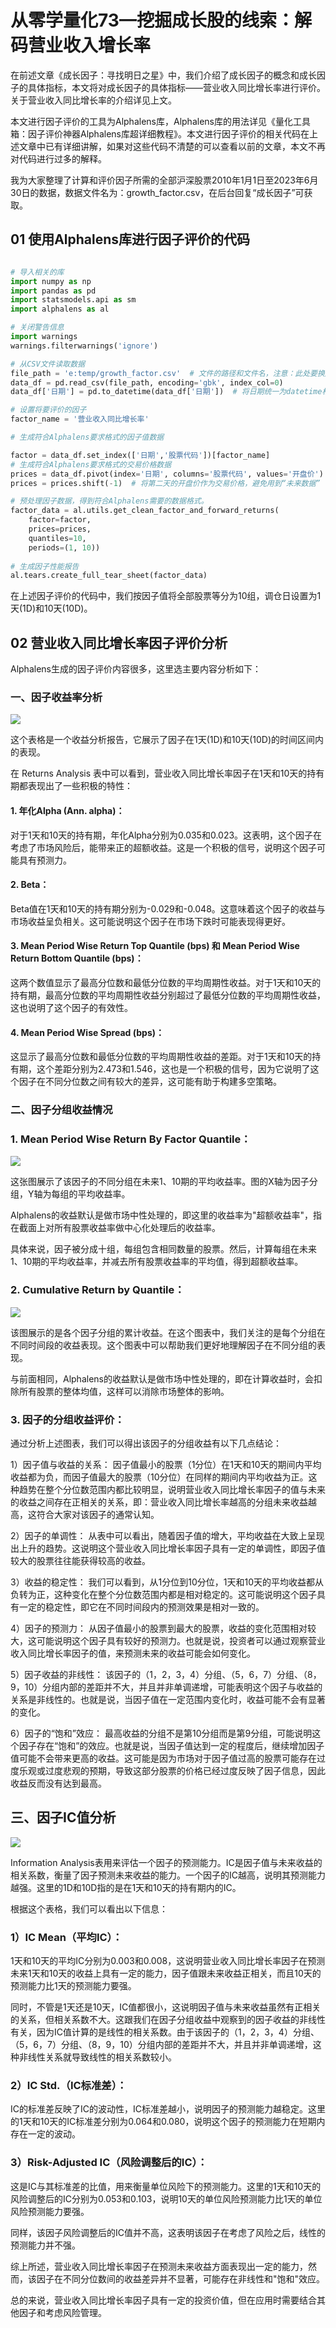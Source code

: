 # 从零学量化73—挖掘成长股的线索：解码营业收入增长率

在前述文章《成长因子：寻找明日之星》中，我们介绍了成长因子的概念和成长因子的具体指标，本文将对成长因子的具体指标——营业收入同比增长率进行评价。关于营业收入同比增长率的介绍详见上文。

本文进行因子评价的工具为Alphalens库，Alphalens库的用法详见《量化工具箱：因子评价神器Alphalens库超详细教程》。本文进行因子评价的相关代码在上述文章中已有详细讲解，如果对这些代码不清楚的可以查看以前的文章，本文不再对代码进行过多的解释。

我为大家整理了计算和评价因子所需的全部沪深股票2010年1月1日至2023年6月30日的数据，数据文件名为：growth_factor.csv，在后台回复“成长因子”可获取。

## 01 使用Alphalens库进行因子评价的代码

```python 

# 导入相关的库
import numpy as np
import pandas as pd
import statsmodels.api as sm
import alphalens as al

# 关闭警告信息
import warnings
warnings.filterwarnings('ignore')

# 从CSV文件读取数据
file_path = 'e:temp/growth_factor.csv'  # 文件的路径和文件名，注意：此处要换成你的文件地址
data_df = pd.read_csv(file_path, encoding='gbk', index_col=0) 
data_df['日期'] = pd.to_datetime(data_df['日期'])  # 将日期统一为datetime格式

# 设置将要评价的因子
factor_name = '营业收入同比增长率'

# 生成符合Alphalens要求格式的因子值数据

factor = data_df.set_index(['日期','股票代码'])[factor_name]
# 生成符合Alphalens要求格式的交易价格数据
prices = data_df.pivot(index='日期', columns='股票代码', values='开盘价')
prices = prices.shift(-1)  # 将第二天的开盘价作为交易价格，避免用到“未来数据”

# 预处理因子数据，得到符合Alphalens需要的数据格式。
factor_data = al.utils.get_clean_factor_and_forward_returns(
    factor=factor,
    prices=prices,
    quantiles=10,
    periods=(1, 10))
    
# 生成因子性能报告
al.tears.create_full_tear_sheet(factor_data)

```

在上述因子评价的代码中，我们按因子值将全部股票等分为10组，调仓日设置为1天(1D)和10天(10D)。

## 02 营业收入同比增长率因子评价分析
Alphalens生成的因子评价内容很多，这里选主要内容分析如下：
### 一、因子收益率分析

![](images/2024-02-06-20-19-48.png)

这个表格是一个收益分析报告，它展示了因子在1天(1D)和10天(10D)的时间区间内的表现。

在 Returns Analysis 表中可以看到，营业收入同比增长率因子在1天和10天的持有期都表现出了一些积极的特性：

#### 1. 年化Alpha (Ann. alpha)：

对于1天和10天的持有期，年化Alpha分别为0.035和0.023。这表明，这个因子在考虑了市场风险后，能带来正的超额收益。这是一个积极的信号，说明这个因子可能具有预测力。

#### 2. Beta：

Beta值在1天和10天的持有期分别为-0.029和-0.048。这意味着这个因子的收益与市场收益呈负相关。这可能说明这个因子在市场下跌时可能表现得更好。

#### 3. Mean Period Wise Return Top Quantile (bps) 和 Mean Period Wise Return Bottom Quantile (bps)：

这两个数值显示了最高分位数和最低分位数的平均周期性收益。对于1天和10天的持有期，最高分位数的平均周期性收益分别超过了最低分位数的平均周期性收益，这也说明了这个因子的有效性。

#### 4. Mean Period Wise Spread (bps)：

这显示了最高分位数和最低分位数的平均周期性收益的差距。对于1天和10天的持有期，这个差距分别为2.473和1.546，这也是一个积极的信号，因为它说明了这个因子在不同分位数之间有较大的差异，这可能有助于构建多空策略。
### 二、因子分组收益情况

### 1. Mean Period Wise Return By Factor Quantile：

![](images/2024-02-06-20-21-54.png)

这张图展示了该因子的不同分组在未来1、10期的平均收益率。图的X轴为因子分组，Y轴为每组的平均收益率。

Alphalens的收益默认是做市场中性处理的，即这里的收益率为"超额收益率"，指在截面上对所有股票收益率做中心化处理后的收益率。

具体来说，因子被分成十组，每组包含相同数量的股票。然后，计算每组在未来1、10期的平均收益率，并减去所有股票收益率的平均值，得到超额收益率。

### 2. Cumulative Return by Quantile：

![](images/2024-02-06-20-24-49.png)

该图展示的是各个因子分组的累计收益。在这个图表中，我们关注的是每个分组在不同时间段的收益表现。这个图表中可以帮助我们更好地理解因子在不同分组的表现。

与前面相同，Alphalens的收益默认是做市场中性处理的，即在计算收益时，会扣除所有股票的整体均值，这样可以消除市场整体的影响。
### 3. 因子的分组收益评价：
通过分析上述图表，我们可以得出该因子的分组收益有以下几点结论：

1）因子值与收益的关系：
因子值最小的股票（1分位）在1天和10天的期间内平均收益都为负，而因子值最大的股票（10分位）在同样的期间内平均收益为正。这种趋势在整个分位数范围内都比较明显，说明营业收入同比增长率因子的值与未来的收益之间存在正相关的关系，即：营业收入同比增长率越高的分组未来收益越高，这符合大家对该因子的通常认知。

2）因子的单调性：
从表中可以看出，随着因子值的增大，平均收益在大致上呈现出上升的趋势。这说明这个营业收入同比增长率因子具有一定的单调性，即因子值较大的股票往往能获得较高的收益。

3）收益的稳定性：
我们可以看到，从1分位到10分位，1天和10天的平均收益都从负转为正，这种变化在整个分位数范围内都是相对稳定的。这可能说明这个因子具有一定的稳定性，即它在不同时间段内的预测效果是相对一致的。

4）因子的预测力：
从因子值最小的股票到最大的股票，收益的变化范围相对较大，这可能说明这个因子具有较好的预测力。也就是说，投资者可以通过观察营业收入同比增长率因子的值，来预测未来的收益可能会如何变化。

5）因子收益的非线性：
该因子的（1，2，3，4）分组、（5，6，7）分组、（8，9，10）分组内部的差距并不大，并且并非单调递增，可能表明这个因子与收益的关系是非线性的。也就是说，当因子值在一定范围内变化时，收益可能不会有显著的变化。

6）因子的“饱和”效应：
最高收益的分组不是第10分组而是第9分组，可能说明这个因子存在“饱和”的效应。也就是说，当因子值达到一定的程度后，继续增加因子值可能不会带来更高的收益。这可能是因为市场对于因子值过高的股票可能存在过度乐观或过度悲观的预期，导致这部分股票的价格已经过度反映了因子信息，因此收益反而没有达到最高。
## 三、因子IC值分析

![](images/2024-02-06-20-25-57.png)

Information Analysis表用来评估一个因子的预测能力。IC是因子值与未来收益的相关系数，衡量了因子预测未来收益的能力。一个因子的IC越高，说明其预测能力越强。这里的1D和10D指的是在1天和10天的持有期内的IC。

根据这个表格，我们可以看出以下信息：

### 1）IC Mean（平均IC）：
1天和10天的平均IC分别为0.003和0.008，这说明营业收入同比增长率因子在预测未来1天和10天的收益上具有一定的能力，因子值跟未来收益正相关，而且10天的预测能力比1天的预测能力要强。

同时，不管是1天还是10天，IC值都很小，这说明因子值与未来收益虽然有正相关的关系，但相关系数不大。这跟我们在因子分组收益中观察到的因子收益的非线性有关，因为IC值计算的是线性的相关系数。由于该因子的（1，2，3，4）分组、（5，6，7）分组、（8，9，10）分组内部的差距并不大，并且并非单调递增，这种非线性关系就导致线性的相关系数较小。
### 2）IC Std.（IC标准差）：
IC的标准差反映了IC的波动性，IC标准差越小，说明因子的预测能力越稳定。这里的1天和10天的IC标准差分别为0.064和0.080，说明这个因子的预测能力在短期内存在一定的波动。
### 3）Risk-Adjusted IC（风险调整后的IC）：
这是IC与其标准差的比值，用来衡量单位风险下的预测能力。这里的1天和10天的风险调整后的IC分别为0.053和0.103，说明10天的单位风险预测能力比1天的单位风险预测能力要强。

同样，该因子风险调整后的IC值并不高，这表明该因子在考虑了风险之后，线性的预测能力并不强。

综上所述，营业收入同比增长率因子在预测未来收益方面表现出一定的能力，然而，该因子在不同分位数间的收益差异并不显著，可能存在非线性和"饱和"效应。

总的来说，营业收入同比增长率因子具有一定的投资价值，但在应用时需要结合其他因子和考虑风险管理。